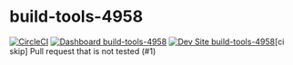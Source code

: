 # build-tools-4958

[![CircleCI](https://circleci.com/gh/pantheon-ci-bot/build-tools-4958.svg?style=shield)](https://circleci.com/gh/pantheon-ci-bot/build-tools-4958)
[![Dashboard build-tools-4958](https://img.shields.io/badge/dashboard-build_tools_4958-yellow.svg)](https://dashboard.pantheon.io/sites/615a9045-1a50-4986-8f30-64cb027085d6#dev/code)
[![Dev Site build-tools-4958](https://img.shields.io/badge/site-build_tools_4958-blue.svg)](http://dev-build-tools-4958.pantheonsite.io/)[ci skip] Pull request that is not tested (#1)
